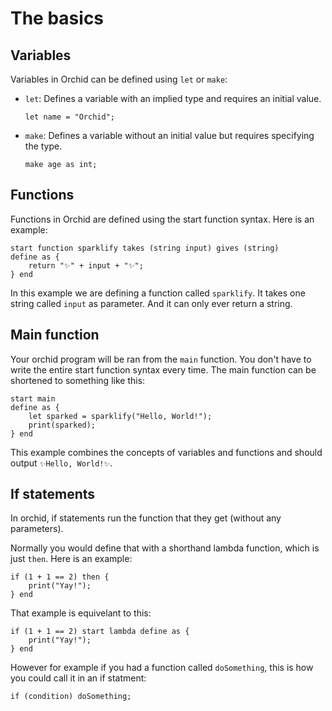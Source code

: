 # The basics

## Variables

Variables in Orchid can be defined using `let` or `make`:

- `let`: Defines a variable with an implied type and requires an initial value.
  ```orchid
  let name = "Orchid";
  ```
- `make`: Defines a variable without an initial value but requires specifying the type.
  ```orchid
  make age as int;
  ```


## Functions

Functions in Orchid are defined using the start function syntax. Here is an example:

```orchid
start function sparklify takes (string input) gives (string)
define as {
    return "✨" + input + "✨";
} end
```

In this example we are defining a function called `sparklify`. It takes one string called `input` as parameter. And it can only ever return a string.

## Main function

Your orchid program will be ran from the `main` function. You don't have to write the entire start function syntax every time. The main function can be shortened to something like this:

```orchid
start main
define as {
    let sparked = sparklify("Hello, World!");
    print(sparked);
} end
```

This example combines the concepts of variables and functions and should output `✨Hello, World!✨`.

## If statements

In orchid, if statements run the function that they get (without any parameters).

Normally you would define that with a shorthand lambda function, which is just `then`. Here is an example:

```orchid
if (1 + 1 == 2) then {
    print("Yay!");
} end
```

That example is equivelant to this:

```orchid
if (1 + 1 == 2) start lambda define as {
    print("Yay!");
} end
```

However for example if you had a function called `doSomething`, this is how you could call it in an if statment:

```orchid
if (condition) doSomething;
```
